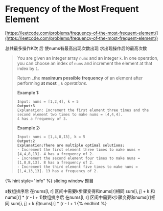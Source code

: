 # Frequency of the Most Frequent Element

[https://leetcode.com/problems/frequency-of-the-most-frequent-element/](https://leetcode.com/problems/frequency-of-the-most-frequent-element/)

总共最多操作K次 后 使nums有最高出现次数出现 求出现操作后的最高次数&#x20;

> You are given an integer array `nums` and an integer `k`. In one operation, you can choose an index of `nums` and increment the element at that index by `1`.
>
> Return _the **maximum possible frequency** of an element after performing **at most** _ `k` _operations_.
>
> &#x20;
>
> **Example 1:**
>
> <pre><code>Input: nums = [1,2,4], k = 5
> <strong>Output:3
> </strong>Explanation: Increment the first element three times and the second element two times to make nums = [4,4,4].
> 4 has a frequency of 3.</code></pre>
>
> **Example 2:**
>
> <pre><code>Input: nums = [1,4,8,13], k = 5
> <strong>Output:2
> </strong><strong>Explanation:There are multiple optimal solutions:
> </strong>- Increment the first element three times to make nums = [4,4,8,13]. 4 has a frequency of 2.
> - Increment the second element four times to make nums = [1,8,8,13]. 8 has a frequency of 2.
> - Increment the third element five times to make nums = [1,4,13,13]. 13 has a frequency of 2.</code></pre>

{% hint style="info" %}
sliding window 题目

s数组排序后 在nums\[l, r] 区间中需要k步骤变得和nums\[r]相同 sum\[i, j] + k 和nums\[r] \* (r - l + 1)数组排序后 在nums\[l, r] 区间中需要k步骤变得和nums\[r]相同 sum\[i, j] + k 和nums\[r] \* (r - l + 1
{% endhint %}
